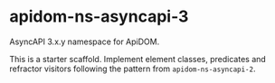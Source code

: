 # apidom-ns-asyncapi-3

AsyncAPI 3.x.y namespace for ApiDOM.

This is a starter scaffold. Implement element classes, predicates and refractor visitors following the pattern from `apidom-ns-asyncapi-2`.
